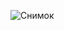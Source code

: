
![Снимок](https://github.com/DmitryDoruzhinsky/Laboratory_works_GUI_PyQt5/assets/83270014/c438b2af-afdf-442e-a1db-bd6a2bb8daf8)
